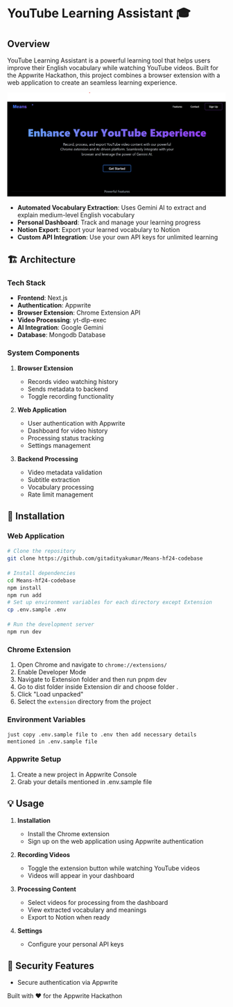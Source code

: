 # YouTube Learning Assistant 🎓

## Overview
YouTube Learning Assistant is a powerful learning tool that helps users improve their English vocabulary while watching YouTube videos. Built for the Appwrite Hackathon, this project combines a browser extension with a web application to create an seamless learning experience.

![Project Banner](featurefile.png)
- **Automated Vocabulary Extraction**: Uses Gemini AI to extract and explain medium-level English vocabulary
- **Personal Dashboard**: Track and manage your learning progress
- **Notion Export**: Export your learned vocabulary to Notion
- **Custom API Integration**: Use your own API keys for unlimited learning

## 🏗️ Architecture

### Tech Stack
- **Frontend**: Next.js
- **Authentication**: Appwrite
- **Browser Extension**: Chrome Extension API
- **Video Processing**: yt-dlp-exec
- **AI Integration**: Google Gemini
- **Database**: Mongodb Database

### System Components
1. **Browser Extension**
   - Records video watching history
   - Sends metadata to backend
   - Toggle recording functionality

2. **Web Application**
   - User authentication with Appwrite
   - Dashboard for video history
   - Processing status tracking
   - Settings management

3. **Backend Processing**
   - Video metadata validation
   - Subtitle extraction
   - Vocabulary processing
   - Rate limit management

## 🚀 Installation

### Web Application
```bash
# Clone the repository
git clone https://github.com/gitadityakumar/Means-hf24-codebase

# Install dependencies
cd Means-hf24-codebase
npm install
npm run add
# Set up environment variables for each directory except Extension
cp .env.sample .env

# Run the development server
npm run dev
```

### Chrome Extension
1. Open Chrome and navigate to `chrome://extensions/`
2. Enable Developer Mode
3. Navigate to Extension folder and then  run pnpm dev
4. Go to dist folder inside Extension dir and choose folder .
5. Click "Load unpacked"
6. Select the `extension` directory from the project

### Environment Variables
```env
just copy .env.sample file to .env then add necessary details  mentioned in .env.sample file 
```

### Appwrite Setup
1. Create a new project in Appwrite Console
2. Grab your details mentioned in .env.sample file 


## 💡 Usage

1. **Installation**
   - Install the Chrome extension
   - Sign up on the web application using Appwrite authentication

2. **Recording Videos**
   - Toggle the extension button while watching YouTube videos
   - Videos will appear in your dashboard

3. **Processing Content**
   - Select videos for processing from the dashboard
   - View extracted vocabulary and meanings
   - Export to Notion when ready

4. **Settings**
   - Configure your personal API keys

## 🔐 Security Features
- Secure authentication via Appwrite


Built with ❤️ for the Appwrite Hackathon
